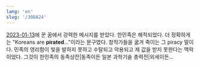 ```yaml
---
lang: 'en'
slug: '/30DA24'
---
```


[2023-01-13](./../.././docs/journals/2023-01-13.md)에 꾼 꿈에서 강력한 메시지를 받았다.
한민족은 해적되었다.
더 정확하게는 "Koreans are **pirated**..."이라는 문구였다.
창작가들을 굶겨 죽이는 그 piracy 말이다.
민족의 영리함이 빛을 발하지 못하고 수탈되고 악용되고 제 값을 받지 못한다는 맥락이었다.
그것이 한민족의 동족상잔|동족이든 일본 과학기술 총력전|외세이든...

<head>
  <html lang="en-US"/>
</head>
